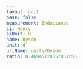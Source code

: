 ```yaml
---
layout: unit
base: false
measurement: Inductance
si: Henry
siUnit: H
name: Dyson
unit: d
urlName: units/Dyson
ratio: 0.46945720557851256
---
```

